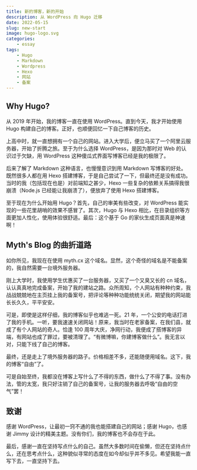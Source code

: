 ```yaml
---
title: 新的博客，新的开始
description: 从 WordPress 向 Hugo 迁移
date: 2022-05-15
slug: new-start
image: hugo-logo.svg
categories:
    - essay
tags:
    - Hugo
    - Markdown
    - Wordpress
    - Hexo
    - 网站
    - 备案
---
```


## Why Hugo?

从 2019 年开始，我的博客一直在使用 WordPress。直到今天，我才开始使用 Hugo 构建自己的博客。正好，也顺便回忆一下自己博客的历史。

上高中时，就一直想拥有一个自己的网站。进入大学后，便立马买了一个阿里云服务器，开始了折腾之旅。至于为什么选择 WordPress，是因为那时对 Web 的认识过于欠缺，用 WordPress 这种傻瓜式界面写博客已经是我的极限了。

后来了解了 Markdown 这种语言，也慢慢意识到用 Markdown 写博客的好处。既然很多人都在用 Hexo 搭建博客，于是自己尝试了一下，但最终还是没有成功。当时的我（包括现在也是）对前端知之甚少，Hexo 一些复杂的依赖关系搞得我很崩溃（Node.js 已经能让我崩溃了），便放弃了使用 Hexo 搭建博客。

至于现在为什么开始用 Hugo？首先，自己的审美有些改变，对 WordPress 能实现的一些花里胡哨的效果不感冒了。其次，Hugo 与 Hexo 相比，在目录组织等方面更加人性化，使用体验很舒适。最后：这个基于 Go 的家伙生成页面真是神速啊！

## Myth's Blog 的曲折道路

如你所见，我现在在使用 myth.cx 这个域名。显然，这个奇怪的域名是不能备案的，我自然需要一台境外服务器。

刚上大学时，我使用学生优惠买了一台服务器，又买了一个又臭又长的 cn 域名，认认真真地完成备案，开始了我的建站之路。众所周知，个人网站有种种约束，我战战兢兢地在主页挂上我的备案号，把评论等种种功能统统关闭，期望我的网站能长长久久，平平安安。

可是，即使是这样仔细，我的博客似乎也难逃一死。21 年，一个公安的电话打进了我的手机。一听，要我速速关闭网站！原来，我当时在老家备案，在我们县，就成了有个人网站的奇人。恰逢 100 周年大庆，净网行动，我便成了搭博客的异端，有网站也成了罪过，要被清理了。“有微博嘛，你建博客做什么”。我无言以对，只能下线了自己的博客。

最终，还是走上了境外服务器的路子。价格相差不多，还能随便用域名。这下，我的博客“自由”了。

可是自始至终，我都没在博客上写什么了不得的东西，做什么了不得了事。没有办法，管的太宽，我只好注销了自己的备案号，让我的服务器去呼吸“自由的空气”罢！

## 致谢

感谢 WordPress，让最初一窍不通的我也能搭建自己的网站；感谢 Hugo，也感谢 Jimmy 设计的精美主题。没有你们，我的博客也不会存在于此。

最后，感谢一直在坚持写点什么的自己。虽然大多数时间在偷懒，但还在坚持点什么，还在思考点什么，这种貌似寻常的态度在如今却似乎并不多见。希望我能一直写下去，一直坚持下去。